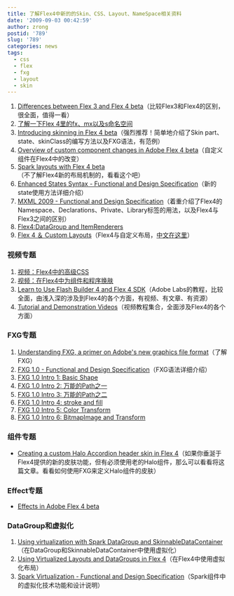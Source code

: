 ```yaml
---
title: 了解Flex4中新的的Skin、CSS、Layout、NameSpace相关资料
date: '2009-09-03 00:42:59'
author: zrong
postid: '789'
slug: '789'
categories: news
tags:
  - css
  - flex
  - fxg
  - layout
  - skin
---
```


1.  [Differences between Flex 3 and Flex 4
    beta](http://www.adobe.com/devnet/flex/articles/flex3and4_differences.html)（比较Flex3和Flex4的区别，很全面，值得一看）
2.  [了解一下Flex
    4里的fx、mx以及s命名空间](http://www.riahome.cn/?p=921)
3.  [Introducing skinning in Flex 4
    beta](http://www.adobe.com/devnet/flex/articles/flex4_skinning_05.html)（强烈推荐！简单地介绍了Skin
    part、state、skinClass的编写方法以及FXG语法，有范例）
4.  [Overview of custom component changes in Adobe Flex 4
    beta](http://www.adobe.com/newsletters/edge/august2009/articles/article4/index.html?trackingid=EVHFC)（自定义组件在Flex4中的改变）
5.  [Spark layouts with Flex 4
    beta](http://www.adobe.com/devnet/flex/articles/spark_layouts.html)（不了解Flex4新的布局机制的，看看这个吧）
6.  [Enhanced States Syntax - Functional and Design
    Specification](http://opensource.adobe.com/wiki/display/flexsdk/Enhanced+States+Syntax)（新的state使用方法详细介绍）
7.  [MXML 2009 - Functional and Design
    Specification](http://opensource.adobe.com/wiki/display/flexsdk/MXML+2009)（着重介绍了Flex4的Namespace、Declarations、Private、Library标签的用法，以及Flex4与Flex3之间的区别）
8.  [Flex4:DataGroup and
    ItemRenderers](http://www.hufkens.net/2009/06/flex-4-datagroup-and-itemrenderers/)
9.  [Flex 4 ＆ Custom
    Layouts](http://www.insideria.com/2009/05/flex-4-custom-layouts.html)（Flex4与自定义布局，[中文在这里](http://blog.csdn.net/lihe111/archive/2009/07/06/4325571.aspx)）

<!--more-->

### 视频专题

1.  [视频：Flex4中的高级CSS](http://labs.adobe.com/technologies/flash/videos/flashcamp/lafferty/)
2.  [视频：在Flex4中为组件和程序换肤](http://labs.adobe.com/technologies/flash/videos/flashcamp/subra_ruehle/)
3.  [Learn to Use Flash Builder 4 and Flex 4
    SDK](http://labs.adobe.com/technologies/flashbuilder4/tutorials/)（Adobe
    Labs的教程，比较全面，由浅入深的涉及到Flex4的各个方面，有视频、有文章、有资源）
4.  [Tutorial and Demonstration
    Videos](http://labs.adobe.com/technologies/flash/videos/#flashcamp)（视频教程集合，全面涉及Flex4的各个方面）

### FXG专题

1.  [Understanding FXG, a primer on Adobe's new graphics file
    format](http://www.adobe.com/newsletters/edge/august2009/articles/article1/index.html?trackingid=EVHEZ)（了解FXG）
2.  [FXG 1.0 - Functional and Design
    Specification](http://opensource.adobe.com/wiki/display/flexsdk/FXG+1.0+Specification)（FXG语法详细介绍）
3.  [FXG 1.0 Intro 1: Basic
    Shape](http://blog.sban.com.cn/2009/07/05/fxg-1-0-intro-1-basic-shape.html)
4.  [FXG 1.0 Intro 2:
    万能的Path之一](http://blog.sban.com.cn/2009/07/05/fxg-1-0-intro-2-%E4%B8%87%E8%83%BD%E7%9A%84path.html)
5.  [FXG 1.0 Intro 3:
    万能的Path之二](http://blog.sban.com.cn/2009/07/05/fxg-1-0-intro-3-%e4%b8%87%e8%83%bd%e7%9a%84path%e4%b9%8b%e4%ba%8c.html "FXG 1.0 Intro 3: 万能的Path之二")
6.  [FXG 1.0 Intro 4: stroke and
    fill](http://blog.sban.com.cn/2009/07/05/fxg-1-0-intro-4-stroke-and-fill.html "FXG 1.0 Intro 4: stroke and fill")
7.  [FXG 1.0 Intro 5: Color
    Transform](http://blog.sban.com.cn/2009/07/05/fxg-1-0-intro-5-color-transform.html "FXG 1.0 Intro 5: Color Transform")
8.  [FXG 1.0 Intro 6: BitmapImage and
    Transform](http://blog.sban.com.cn/2009/07/05/fxg-1-0-intro-6-bitmapimage-and-transform.html "FXG 1.0 Intro 6: BitmapImage and Transform")

### 组件专题

-   [Creating a custom Halo Accordion header skin in Flex
    4](http://blog.flexexamples.com/2009/06/21/creating-a-custom-halo-accordion-header-skin-in-flex-4/)（如果你垂涎于Flex4提供的新的皮肤功能，但有必须使用老的Halo组件，那么可以看看将这篇文章。看看如何使用FXG来定义Halo组件的皮肤）

### Effect专题

-   [Effects in Adobe Flex 4
    beta](http://www.adobe.com/devnet/flex/articles/flex4_effects_pt1.html)

### DataGroup和虚拟化

1.  [Using virtualization with Spark DataGroup and
    SkinnableDataContainer](http://help.adobe.com/en_US/Flex/4.0/html/WS486D1976-E12C-4654-B330-3DF3B23614F6.html)（在DataGroup和SkinnableDataContainer中使用虚拟化）
2.  [Using Virtualized Layouts and DataGroups in Flex
    4](http://www.insideria.com/2009/08/using-virtualized-layouts-and.html)（在Flex4中使用虚拟化布局）
3.  [Spark Virtualization - Functional and Design
    Specification](http://opensource.adobe.com/wiki/display/flexsdk/Spark+Virtualization)（Spark组件中的虚拟化技术功能和设计说明）

